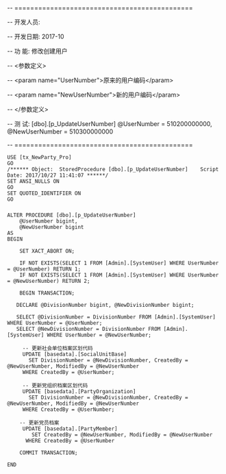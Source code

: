 -- =============================================

-- 开发人员:

-- 开发日期: 2017-10

-- 功    能: 修改创建用户

-- &lt;参数定义&gt;

-- &lt;param name="UserNumber"&gt;原来的用户编码&lt;/param&gt;

-- &lt;param name="NewUserNumber"&gt;新的用户编码&lt;/param&gt;

-- &lt;/参数定义&gt;

-- 测    试: \[dbo\].\[p\_UpdateUserNumber\] @UserNumber = 510200000000, @NewUserNumber = 510300000000

-- =============================================

```
USE [tx_NewParty_Pro]
GO
/****** Object:  StoredProcedure [dbo].[p_UpdateUserNumber]    Script Date: 2017/10/27 11:41:07 ******/
SET ANSI_NULLS ON
GO
SET QUOTED_IDENTIFIER ON
GO
```

##### 

```
ALTER PROCEDURE [dbo].[p_UpdateUserNumber] 
	@UserNumber bigint,
	@NewUserNumber bigint
AS
BEGIN

	SET XACT_ABORT ON;

	IF NOT EXISTS(SELECT 1 FROM [Admin].[SystemUser] WHERE UserNumber = @UserNumber) RETURN 1;
	IF NOT EXISTS(SELECT 1 FROM [Admin].[SystemUser] WHERE UserNumber = @NewUserNumber) RETURN 2;

	BEGIN TRANSACTION;

   DECLARE @DivisionNumber bigint, @NewDivisionNumber bigint;

   SELECT @DivisionNumber = DivisionNumber FROM [Admin].[SystemUser] WHERE UserNumber = @UserNumber;
   SELECT @NewDivisionNumber = DivisionNumber FROM [Admin].[SystemUser] WHERE UserNumber = @NewUserNumber;

   	 -- 更新社会单位档案区划代码
	 UPDATE [basedata].[SocialUnitBase] 
	   SET DivisionNumber = @NewDivisionNumber, CreatedBy = @NewUserNumber, ModifiedBy = @NewUserNumber
     WHERE CreatedBy = @UserNumber;

	 -- 更新党组织档案区划代码
	 UPDATE [basedata].[PartyOrganization]
	   SET DivisionNumber = @NewDivisionNumber, CreatedBy = @NewUserNumber, ModifiedBy = @NewUserNumber
     WHERE CreatedBy = @UserNumber;

	-- 更新党员档案
	 UPDATE [basedata].[PartyMember]
	    SET CreatedBy = @NewUserNumber, ModifiedBy = @NewUserNumber
	  WHERE CreatedBy = @UserNumber
	  		   	
	COMMIT TRANSACTION;
	 
END
```



